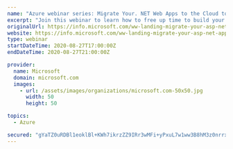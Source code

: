 ```yaml
---
name: "Azure webinar series: Migrate Your. NET Web Apps to the Cloud to Save Time and Costs"
excerpt: "Join this webinar to learn how to free up time to build your apps and lower costs by migrating your ASP.NET applications to Azure. The scalability and managed features of Azure App Service and Azure SQL Database help you improve developer productivity, simplify your operations, and manage your apps more"
originalUrl: https://info.microsoft.com/ww-landing-migrate-your-asp-net-apps-to-the-cloud-to-save-time-and-costs.html
website: https://info.microsoft.com/ww-landing-migrate-your-asp-net-apps-to-the-cloud-to-save-time-and-costs.html
type: webinar
startDateTime: 2020-08-27T17:00:00Z
endDateTime: 2020-08-27T21:00:00Z

provider:
  name: Microsoft
  domain: microsoft.com
  images:
    - url: /assets/images/organizations/microsoft.com-50x50.jpg
      width: 50
      height: 50

topics:
  - Azure

secured: "gYaTZ0uRDBl1eoklBl+KWh7ikrzZZ9IRr3wMFi+yPxuL7w1ww3B8hM3z0nrrx1kRaHwz52FVAkyVKTLECcZvbl/rDXwtzVZlKP0HWw8EsrMXi0HCA5viU7iTU4mfFZdSfOYvqv4NuioaGrWSZLAbGAt70gmF3hOdC0EHt4RNk2C+yV8RZn7Rs4hoCyabUcsYGnbiEsmyUquBlj7SMFJewZVeNMvRF1ta4EI6OzsAcya7hWmq/TlN/wYYOc0aWJt0HFgSFomyjqgm8AblJnf+T00AFoSpve6wYgIKu4ETzeemIYWV1zCdD0MC9mg0Y9splVGlJlHgZICeqVzl0PktHw==;mUW4DixBwwuqkE38GgWj+g=="
---
```


